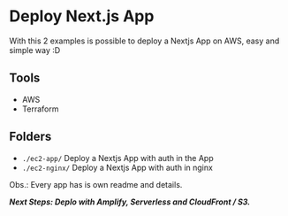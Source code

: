 # Deploy Next.js App

With this 2 examples is possible to deploy a Nextjs App on AWS, easy and simple way :D

## Tools

- AWS
- Terraform

## Folders

- `./ec2-app/` Deploy a Nextjs App with auth in the App
- `./ec2-nginx/` Deploy a Nextjs App with auth in nginx

Obs.: Every app has is own readme and details.

***Next Steps: Deplo with Amplify, Serverless and CloudFront / S3.***
